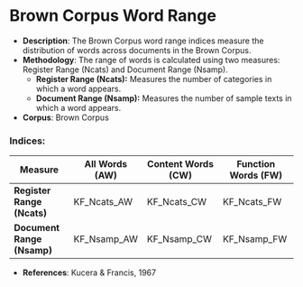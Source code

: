 # Brown Corpus Word Range

- **Description**: The Brown Corpus word range indices measure the distribution of words across documents in the Brown Corpus.
- **Methodology**: The range of words is calculated using two measures: Register Range (Ncats) and Document Range (Nsamp).
  - **Register Range (Ncats):** Measures the number of categories in which a word appears.
  - **Document Range (Nsamp):** Measures the number of sample texts in which a word appears.
- **Corpus**: Brown Corpus
### Indices:

| Measure             | All Words (AW)    | Content Words (CW)  | Function Words (FW)  |
|--------------------|-----------------|--------------------|--------------------|
| **Register Range (Ncats)** | KF_Ncats_AW  | KF_Ncats_CW  | KF_Ncats_FW  |
| **Document Range (Nsamp)** | KF_Nsamp_AW  | KF_Nsamp_CW  | KF_Nsamp_FW  |

- **References**: Kucera & Francis, 1967
